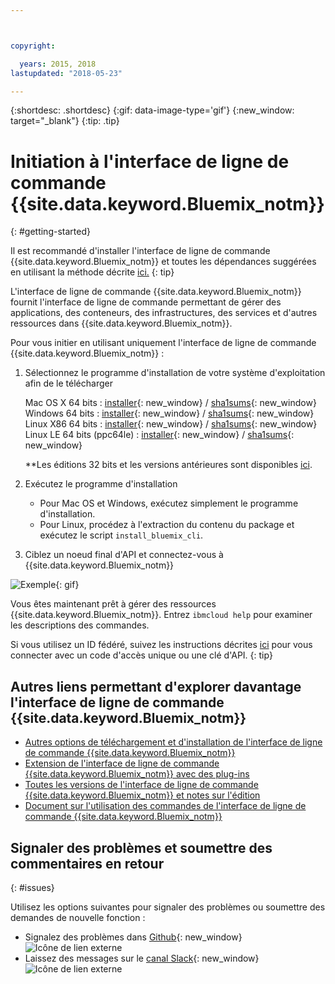```yaml
---



copyright:

  years: 2015, 2018
lastupdated: "2018-05-23"

---
```



{:shortdesc: .shortdesc}
{:gif: data-image-type='gif'}
{:new_window: target="_blank"}
{:tip: .tip}



# Initiation à l'interface de ligne de commande {{site.data.keyword.Bluemix_notm}}
{: #getting-started}

Il est recommandé d'installer l'interface de ligne de commande {{site.data.keyword.Bluemix_notm}} et toutes les dépendances suggérées en utilisant la méthode décrite [ici.](/docs/cli/index.html)
{: tip}


L'interface de ligne de commande {{site.data.keyword.Bluemix_notm}} fournit l'interface de ligne de commande permettant de gérer des applications, des conteneurs, des infrastructures, des services et d'autres ressources dans {{site.data.keyword.Bluemix_notm}}.


Pour vous initier en utilisant uniquement l'interface de ligne de commande {{site.data.keyword.Bluemix_notm}} :

1. Sélectionnez le programme d'installation de votre système d'exploitation afin de le télécharger

   Mac OS X 64 bits : [installer](https://clis.ng.bluemix.net/download/bluemix-cli/latest/osx){: new_window} / [sha1sums](https://clis.ng.bluemix.net/download/bluemix-cli/latest/osx/checksum){: new_window} <br>
   Windows 64 bits : [installer](https://clis.ng.bluemix.net/download/bluemix-cli/latest/win64){: new_window} / [sha1sums](https://clis.ng.bluemix.net/download/bluemix-cli/latest/win64/checksum){: new_window} <br>
   Linux X86 64 bits : [installer](https://clis.ng.bluemix.net/download/bluemix-cli/latest/linux64){: new_window} / [sha1sums](https://clis.ng.bluemix.net/download/bluemix-cli/latest/linux64/checksum){: new_window} <br>
   Linux LE 64 bits (ppc64le) : [installer](https://clis.ng.bluemix.net/download/bluemix-cli/latest/ppc64le){: new_window} / [sha1sums](https://clis.ng.bluemix.net/download/bluemix-cli/latest/ppc64le/checksum){: new_window} <br>

   **Les éditions 32 bits et les versions antérieures sont disponibles [ici](all_versions.html).

1. Exécutez le programme d'installation
   * Pour Mac OS et Windows, exécutez simplement le programme d'installation.
   * Pour Linux, procédez à l'extraction du contenu du package et exécutez le script `install_bluemix_cli`.

1. Ciblez un noeud final d'API et connectez-vous à {{site.data.keyword.Bluemix_notm}}

  ![Exemple](example.gif){: gif}

Vous êtes maintenant prêt à gérer des ressources {{site.data.keyword.Bluemix_notm}}. Entrez `ibmcloud help` pour examiner les descriptions des commandes.

Si vous utilisez un ID fédéré, suivez les instructions décrites [ici](https://console.bluemix.net/docs/iam/login_fedid.html#federated_id) pour vous connecter avec un code d'accès unique ou une clé d'API.  {: tip}

## Autres liens permettant d'explorer davantage l'interface de ligne de commande {{site.data.keyword.Bluemix_notm}}

* [Autres options de téléchargement et d'installation de l'interface de ligne de commande {{site.data.keyword.Bluemix_notm}}](download_cli.html)
* [Extension de l'interface de ligne de commande {{site.data.keyword.Bluemix_notm}} avec des plug-ins](extend_cli.html)
* [Toutes les versions de l'interface de ligne de commande {{site.data.keyword.Bluemix_notm}} et notes sur l'édition](all_versions.html)
* [Document sur l'utilisation des commandes de l'interface de ligne de commande {{site.data.keyword.Bluemix_notm}}](bx_cli.html)


## Signaler des problèmes et soumettre des commentaires en retour
{: #issues}

Utilisez les options suivantes pour signaler des problèmes ou soumettre des demandes de nouvelle fonction :
 * Signalez des problèmes dans [Github](https://github.com/IBM-Bluemix/bluemix-cli-release/issues){: new_window} ![Icône de lien externe](../../../icons/launch-glyph.svg)
 * Laissez des messages sur le [canal Slack](https://dwopen.slack.com/messages/bluemix-cli/){: new_window} ![Icône de lien externe](../../../icons/launch-glyph.svg)
